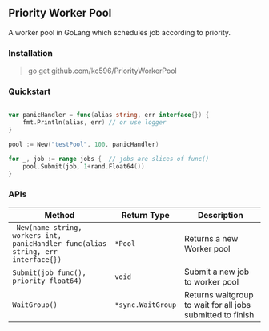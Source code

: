 ## Priority Worker Pool

A worker pool in GoLang which schedules job according to priority.

### Installation

> go get github.com/kc596/PriorityWorkerPool

### Quickstart

```go

var panicHandler = func(alias string, err interface{}) {
	fmt.Println(alias, err) // or use logger
}

pool := New("testPool", 100, panicHandler)

for _, job := range jobs {  // jobs are slices of func()
	pool.Submit(job, 1+rand.Float64())
}
```

### APIs

Method | Return Type | Description
---|---|---
` New(name string, workers int, panicHandler func(alias string, err interface{})`|`*Pool` | Returns a new Worker pool
`Submit(job func(), priority float64)` | `void` | Submit a new job to worker pool
`WaitGroup()` | `*sync.WaitGroup` | Returns waitgroup to wait for all jobs submitted to finish
